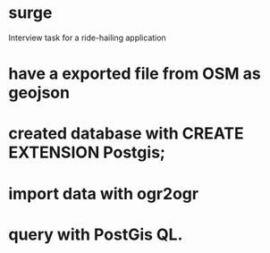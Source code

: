 # surge
Interview task for a ride-hailing application

# have a exported file from OSM as geojson
# created database with CREATE EXTENSION Postgis;
# import data with ogr2ogr
# query with PostGis QL. 